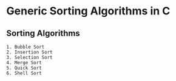# Generic Sorting Algorithms in C

## Sorting Algorithms
    1. Bubble Sort
    2. Insertion Sort
    3. Selection Sort
    4. Merge Sort
    5. Quick Sort
    6. Shell Sort

